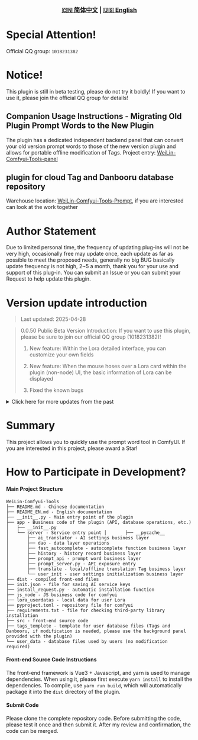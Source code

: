 <div align="center">
  
### [🇨🇳 简体中文](README.md) | [🇺🇸 English](README_EN.md)

</div>

# Special Attention!

Official QQ group: `1018231382`

# Notice!

This plugin is still in beta testing, please do not try it boldly! If you want to use it, please join the official QQ group for details!

## Companion Usage Instructions - Migrating Old Plugin Prompt Words to the New Plugin
The plugin has a dedicated independent backend panel that can convert your old version prompt words to those of the new version plugin and allows for portable offline modification of Tags. Project entry: [WeiLin-Comfyui-Tools-panel](https://github.com/weilin9999/WeiLin-Comfyui-Tools-panel)

## plugin for cloud Tag and Danbooru database repository
Warehouse location: [WeiLin-Comfyui-Tools-Prompt](https://github.com/weilin9999/WeiLin-Comfyui-Tools-Prompt), if you are interested can look at the work together

# Author Statement

Due to limited personal time, the frequency of updating plug-ins will not be very high, occasionally free may update once, each update as far as possible to meet the proposed needs, generally no big BUG basically update frequency is not high, 2~5 a month, thank you for your use and support of this plug-in. You can submit an Issue or you can submit your Request to help update this plugin.

# Version update introduction

> Last updated: 2025-04-28

> 0.0.50 Public Beta Version Introduction: If you want to use this plugin, please be sure to join our official QQ group (1018231382)! 
>
> 1. New feature: Within the Lora detailed interface, you can customize your own fields
>
> 2. New feature: When the mouse hoses over a Lora card within the plugin (non-node) UI, the basic information of Lora can be displayed
>
> 3. Fixed the known bugs
>

<details>
<summary>Click here for more updates from the past</summary>

> 0.0.48 Public Beta Version 2025-04-25
>
> 1. New auxiliary functions have been added, which limit the movement range of the window to prevent it from exceeding the visible range, and the floating ball also restricts the movement range
>

> 0.0.46 Public Beta Version 2025-04-24
>
> 1. Fixed some known bugs
>
> 2. Optimization Function: Complete the prompt words. Details:
>   * In the Settings, you can set the number of displayed items and the size of the completion box
>   * The completion box can now move along with the input position
>

> 0.0.45 Public Beta Version 2025-04-22
>
> 1. Fixed some known bugs
>
> 2. New features: Batch import Tag function (Some logical issues have been fixed and some new functions have been optimized)
>
> 3. New addition: Record the height of the input box. Each time it is opened, it will maintain the height of the previous state
>
> 4. Fixed the issue of incomplete loading of the Lora manager
>

> 0.0.42 Public Beta Version 2025-04-22
>
> 1. Fixed some known bugs
>
> 2. New feature: Batch import Tag function
>
> 3. New features: Tag sharing and batch sharing functions
>

> 0.0.41 Public Beta Version 2025-04-16
>
> 1. Fixed some known bugs
>

> 0.0.40 Public Beta Version 2025-04-15
>
> 1. Fixed the node running error problem and fixed some known bugs
>
> 2. Modify the Lora heap node. You can operate Lora heap directly on the node
>

> 0.0.38 Public Beta Version 2025-04-14
>
> 1. Fixed some known bugs
>
> 2. Only Lora heap nodes are added
>
> 3. Optimize Lora Manager and add a shortcut window of Lora Manager in the UI main interface
>
> 4. The shortcut button of Lora heap is added to the node, and the information of Lora heap of the node can be displayed directly by clicking it
>

> 0.0.37 Public Beta Version 2025-04-13
>
> 1. Fixed some known bugs
>
> 2. Optimized the logjam problem of Lora manager
>
> 3. Added basic model display and Lora Raw data display in Lora details
>
> 4. Added the Tag operation prompt
>
> 5. Added the image conversion function in the hover sphere
>

> 0.0.36 Public Beta Version 2025-04-08
>
> 1. Fixed some known bugs
>
> 2. Optimized completion accuracy
>

> 0.0.35 Public Beta Version 2025-04-07
>
> 1. The new feature can hide Lora and hide Tag functions, which can temporarily block Lora and Tag you want
>

> 0.0.34 Public Beta Version 2025-04-06
>
> 1. Fixed an issue where history would not record
>

> 0.0.33 Public Beta Version 2025-04-04
>
> 1. Fix collection and history request errors
>

> 0.0.32 Public Beta Version 2025-04-03
>
> 1. **Fix the issue again - the issue has been resolved** Fix old data migration will not move in its own added data, You can go to the directory ```user_data_old``` and change the name of the data file to ```userdatas_zh_CN.db``` and then go back to the folder ```user_data``` and delete all the files in the folder. Then paste the change name ```userdatas_zh_CN.db``` into this folder and start Comfyui to migrate the data again!
>

> 0.0.31 Public Beta Version  2025-04-02
> 1. Add newline display, and Tag display will follow newline after newline
>
> 2. Fix the problem that the old data migration will not move the data you add into it. You can go to the directory ```user_data_old``` and change the name of the data file to ```userdatas_zh_CN.db``` and then return to the folder ```user_data``` and delete all the files in the folder. Then paste the change name ```userdatas_zh_CN.db``` into this folder and start Comfyui to migrate the data again!
>

> 0.0.30 Public Beta Version 2025-04-01
>
> 1. Fix the Tag moving issue when editing
>
> 2. Added Cloud warehouse! You can use the cloud warehouse to dynamically get prompt words or update Danbooru, open in the UI "Share Cloud data"!
>
> 3. Optimize performance issues
>
> 4. Fixed some known bugs

> 0.0.28 Public Beta Version 2025-03-31
>
> 1. Modified the new database pull method has been disclosed to the warehouse: [WeiLin-Comfyui-Tools-Prompt](https://github.com/weilin9999/WeiLin-Comfyui-Tools-Prompt), interested partners can check how to add your own tag or danbooru
>
> 2. Optimized the automatic completion function

> 0.0.27 Public Beta Version 2025-03-30
>
> 1. The search Tag is highlighted, and you can choose to automatically add the search Tag to the prompt words
>
> 2. Modify the prompt words in Lora detail page to add the function of hiding and expanding
>
> 3. Modify the Tag editing operation nowhere method and add an edit mode selection

> 0.0.26 Public Beta Version 2025-03-27
>
> 1. Modified the default prompt words to automatically add commas
>
> 2. Modify the test translation error prompt to avoid misleading
>
> 3. Hide the Lora box to make the node cleaner

> 0.0.24 2025-03-25 Public Beta Version
>
> 1. The translation library function has been added in the UI settings. You can replace the third-party translation with the translation library function. To use it, simply install the translation library by clicking "Install". It is convenient to use and has a complete translation function. -- v0.0.23 2025-03-24 
>
> 2. New Node: Lora is not loaded. The absence of the Lora information box for this node can reduce the node size -- v0.0.23 2025-03-24 
>
> 3. Fixed the issue where history records were not being saved and the problem of the names of favorites not being displayed -- v0.0.23 2025-03-24 
>
> 4. Fixed the issue where the last item in the Lora stack was not being deleted -- v0.0.23 2025-03-24 
>
> 5. Optimized the issue of translation timeout or local data acquisition timeout caused by too many tags -- v0.0.23 2025-03-24 
>
> 6. Fixed the issue where the floating ball would jump -- v0.0.23 2025-03-24 
>
> 7. Adjustment: The minimum size of the floating ball is set to 6, the upper limit of the size is 999999, and the maximum number of floating balls is adjusted to 100 -- v0.0.23 2025-03-24 
>
> 8. Fixed the issue where the plugin was not functioning properly in Comfyui version v0.3.27 -- v0.0.24 2025-03-25

> 0.0.20 2025-03-18 Public Beta Version
>
>1. Fix bug.

> 0.0.19 2025-03-17 Public Beta Version
>
>1. Split the prompt words of the node and the text of Lora to make it more intuitive.
>
>2. Added the function of searching for Lora, enabling users to find the Lora they want more quickly.

> 0.0.18 Public Beta Version 2025-03-03
>
>1. Add a new node list (opened in the floating ball), which can quickly open all the nodes of this node without the need to enlarge the nodes to find them

> 0.0.17 Public Beta Version 2025-02-22
>
> 1.Fix the bug where adding weights would delete other types of parentheses.

> 0.0.16 2025-02-14 Public beta version introduction If you want to use this plugin, please be sure to join our official QQ group (1018231382)!
>
>1. Node modification, adding clip node output
>
>2. Node modification, added string content input merging
>
>3. Fixed known bugs
>
>4. Modified the addition and subtraction of parentheses in the control bar of Tag


> 0.0.13 Public beta version introduction If you want to use this plug-in please be sure to enter our official QQ group (1018231382)!
>
> 1. Fixed known bugs
>
> 2. New Features -Lora supports one-click caching of all Lora files
>
> 3. New feature - Support to load the corresponding Lora prompt words at the same time when loading Lora (need to set the prompt words for Lora to take effect!)

> 0.0.12 Public beta version introduction
>
> 1. Fixed known bugs

> 0.0.0.3 Beta Version Introduction
>
> 1. Updated AI dialogue function
>
> 2. Updated Danbooru word library to 2024-11-30
>
> 3. All tags and word libraries are written into the database, we no longer use json files to store our tags and word libraries, because there is too much data to retrieve too slowly
>
> 4. Performance optimization

> 0.0.0.1 Version Introduction (Due to my work, I have time to update the plug-in, forgive me! Thank you very much for your support of this plugin!)
>
> 1. Upload Version 0.0.0.1

</details>

# Summary

This project allows you to quickly use the prompt word tool in ComfyUI. If you are interested in this project, please award a Star!

# How to Participate in Development? 

#### Main Project Structure 

```
WeiLin-Comfyui-Tools
├── README.md - Chinese documentation
├── README_EN.md - English documentation
├── __init__.py - Main entry point of the plugin
├── app - Business code of the plugin (API, database operations, etc.) │   ├── __init__.py
│   └── server - Service entry point │       ├── __pycache__
│       ├── ai_translator - AI settings business layer
│       ├── dao - data layer operations
│       ├── fast_autocomplete - autocomplete function business layer
│       ├── history - history record business layer
│       ├── prompt_api - prompt word business layer
│       ├── prompt_server.py - API exposure entry
│       ├── translate - local/offline translation Tag business layer
│       └── user_init - user settings initialization business layer
├── dist - compiled front-end files
├── init.json - file for saving AI service keys
├── install_request.py - automatic installation function
├── js_node - JS business code for comfyui
├── lora_userdatas - local data for user Lora
├── pyproject.toml - repository file for comfyui
├── requirements.txt - file for checking third-party library installation
├── src - front-end source code
├── tags_templete - template for user database files (Tags and Danbooru, if modification is needed, please use the background panel provided with the plugin)
└── user_data - database files used by users (no modification required) 
```


#### Front-end Source Code Instructions
The front-end framework is Vue3 + Javascript, and yarn is used to manage dependencies. When using it, please first execute `yarn install` to install the dependencies. To compile, use `yarn run build`, which will automatically package it into the `dist` directory of the plugin. 

#### Submit Code
Please clone the complete repository code. Before submitting the code, please test it once and then submit it. After my review and confirmation, the code can be merged.